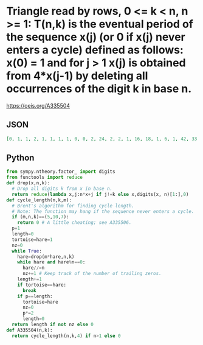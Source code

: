 # Triangle read by rows, 0 <\= k < n, n \>\= 1: T\(n,k\) is the eventual period of the sequence x\(j\) \(or 0 if x\(j\) never enters a cycle\) defined as follows: x\(0\) \= 1 and for j \> 1 x\(j\) is obtained from 4\*x\(j\-1\) by deleting all occurrences of the digit k in base n\.
https://oeis.org/A335504
## JSON
```JSON
[0, 1, 1, 2, 1, 1, 1, 1, 0, 0, 2, 24, 2, 2, 1, 16, 18, 1, 6, 1, 42, 33, 1, 1, 15, 1, 24, 3, 3, 1, 1, 0, 1, 0, 0, 0, 3, 1, 195, 27, 1, 465, 147, 2, 6, 1002, 18, 4, 42, 1, 66, 2, 10, 10, 738, 1660, 25, 5, 180, 1, 2, 15, 35, 150, 4, 1490]
```
## Python
```Python
from sympy.ntheory.factor_ import digits
from functools import reduce
def drop(x,n,k):
  # Drop all digits k from x in base n.
  return reduce(lambda x,j:n*x+j if j!=k else x,digits(x, n)[1:],0)
def cycle_length(n,k,m):
  # Brent's algorithm for finding cycle length.
  # Note: The function may hang if the sequence never enters a cycle.
  if (m,n,k)==(5,10,7):
    return 0 # A little cheating; see A335506.
  p=1
  length=0
  tortoise=hare=1
  nz=0
  while True:
    hare=drop(m*hare,n,k)
    while hare and hare%n==0:
      hare//=n
      nz+=1 # Keep track of the number of trailing zeros.
    length+=1
    if tortoise==hare:
      break
    if p==length:
      tortoise=hare
      nz=0
      p*=2
      length=0
  return length if not nz else 0
def A335504(n,k):
  return cycle_length(n,k,4) if n>1 else 0
```
